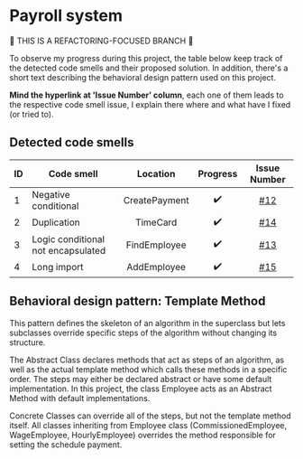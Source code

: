 # Payroll system
:wrench: THIS IS A REFACTORING-FOCUSED BRANCH :wrench:

To observe my progress during this project, the table below keep track of the detected code smells and their proposed solution. In addition, there's a short text describing the behavioral design pattern used on this project.

**Mind the hyperlink at 'Issue Number' column**, each one of them leads to the respective code smell issue, I explain there where and what have I fixed (or tried to).

## Detected code smells
| ID |             Code smell              |        Location        | Progress| Issue Number |
| -------- | -------------------------------| :---:|:---:|:---:|
|     1    |  Negative conditional              | CreatePayment | :heavy_check_mark: |[#12](https://github.com/yrribeiro/payroll-java/issues/12)|
|     2    |  Duplication               | TimeCard | :heavy_check_mark:|[#14](https://github.com/yrribeiro/payroll-java/issues/14)|
|     3    |  Logic conditional not encapsulated               | FindEmployee | :heavy_check_mark: |[#13](https://github.com/yrribeiro/payroll-java/issues/13)|
|     4    |  Long import               | AddEmployee |:heavy_check_mark: |[#15](https://github.com/yrribeiro/payroll-java/issues/15)|

## Behavioral design pattern: Template Method
This pattern defines the skeleton of an algorithm in the superclass but lets subclasses override specific steps of the algorithm without changing its structure. 

The Abstract Class declares methods that act as steps of an algorithm, as well as the actual template method which calls these methods in a specific order. The steps may either be declared abstract or have some default implementation. In this project, the class Employee acts as an Abstract Method with default implementations.

Concrete Classes can override all of the steps, but not the template method itself. All classes inheriting from Employee class (CommissionedEmployee, WageEmployee, HourlyEmployee) overrides the method responsible for setting the schedule payment.
